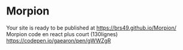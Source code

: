 # Morpion
Your site is ready to be published at https://brs49.github.io/Morpion/<br>
Morpion code en react plus court (130lignes) https://codepen.io/gaearon/pen/gWWZgR
